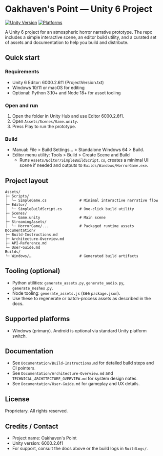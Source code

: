 # Oakhaven's Point — Unity 6 Project

[![Unity Version](https://img.shields.io/badge/Unity-6000.2.6f1-blue.svg)](https://unity.com/releases/editor/whats-new/6000.2)
[![Platforms](https://img.shields.io/badge/Platforms-Windows%20%7C%20Android-lightgrey.svg)](https://unity.com)

A Unity 6 project for an atmospheric horror narrative prototype. The repo includes a simple interactive scene, an editor build utility, and a curated set of assets and documentation to help you build and distribute.

## Quick start

### Requirements
- Unity 6 Editor: 6000.2.6f1 (ProjectVersion.txt)
- Windows 10/11 or macOS for editing
- Optional: Python 3.10+ and Node 18+ for asset tooling

### Open and run
1. Open the folder in Unity Hub and use Editor 6000.2.6f1.
2. Open `Assets/Scenes/Game.unity`.
3. Press Play to run the prototype.

### Build
- Manual: File > Build Settings… > Standalone Windows 64 > Build.
- Editor menu utility: Tools > Build > Create Scene and Build
  - Runs `Assets/Editor/SimpleBuildScript.cs`, creates a minimal UI scene if needed and outputs to `Builds/Windows/HorrorGame.exe`.

## Project layout
```
Assets/
├─ Scripts/
│  └─ SimpleGame.cs               # Minimal interactive narrative flow
├─ Editor/
│  └─ SimpleBuildScript.cs        # One-click build utility
├─ Scenes/
│  └─ Game.unity                  # Main scene
├─ StreamingAssets/
│  └─ HorrorGame/...              # Packaged runtime assets
Documentation/
├─ Build-Instructions.md
├─ Architecture-Overview.md
├─ API-Reference.md
└─ User-Guide.md
Builds/
└─ Windows/…                      # Generated build artifacts
```

## Tooling (optional)
- Python utilities: `generate_assets.py`, `generate_audio.py`, `generate_meshes.py`.
- Node tooling: `generate_assets.js` (see `package.json`).
- Use these to regenerate or batch-process assets as described in the docs.

## Supported platforms
- Windows (primary). Android is optional via standard Unity platform switch.

## Documentation
- See `Documentation/Build-Instructions.md` for detailed build steps and CI pointers.
- See `Documentation/Architecture-Overview.md` and `TECHNICAL_ARCHITECTURE_OVERVIEW.md` for system design notes.
- See `Documentation/User-Guide.md` for gameplay and UX details.

## License
Proprietary. All rights reserved.

## Credits / Contact
- Project name: Oakhaven's Point
- Unity version: 6000.2.6f1
- For support, consult the docs above or the build logs in `BuildLogs/`.